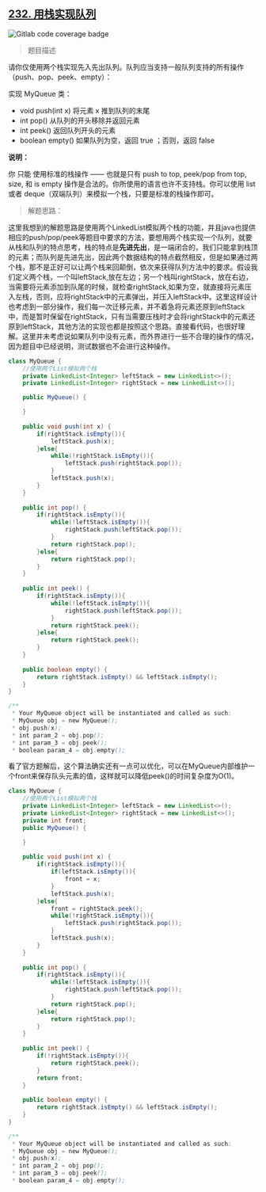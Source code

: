 ## [232. 用栈实现队列](https://leetcode.cn/problems/implement-queue-using-stacks/)

![Gitlab code coverage badge](https://img.shields.io/badge/难度-简单-green)

> 题目描述

请你仅使用两个栈实现先入先出队列。队列应当支持一般队列支持的所有操作（push、pop、peek、empty）：

实现 MyQueue 类：

- void push(int x) 将元素 x 推到队列的末尾
- int pop() 从队列的开头移除并返回元素
- int peek() 返回队列开头的元素
- boolean empty() 如果队列为空，返回 true ；否则，返回 false

**说明：**

你 只能 使用标准的栈操作 —— 也就是只有 push to top, peek/pop from top, size, 和 is empty 操作是合法的。你所使用的语言也许不支持栈。你可以使用 list 或者 deque（双端队列）来模拟一个栈，只要是标准的栈操作即可。

> 解题思路：

这里我想到的解题思路是使用两个LinkedList模拟两个栈的功能，并且java也提供相应的push/pop/peek等题目中要求的方法，要想用两个栈实现一个队列，就要从栈和队列的特点思考，栈的特点是**先进先出**，是一端闭合的，我们只能拿到栈顶的元素；而队列是先进先出，因此两个数据结构的特点截然相反，但是如果通过两个栈，那不是正好可以让两个栈来回颠倒，依次来获得队列方法中的要求。假设我们定义两个栈，一个叫leftStack,放在左边；另一个栈叫rightStack，放在右边，当需要将元素添加到队尾的时候，就检查rightStack,如果为空，就直接将元素压入左栈，否则，应将rightStack中的元素弹出，并压入leftStack中。这里这样设计也考虑到一部分操作，我们每一次迁移元素，并不着急将元素还原到leftStack中，而是暂时保留在rightStack，只有当需要压栈时才会将rightStack中的元素还原到leftStack，其他方法的实现也都是按照这个思路。直接看代码，也很好理解。这里并未考虑说如果队列中没有元素，而外界进行一些不合理的操作的情况，因为题目中已经说明，测试数据也不会进行这种操作。

```java
class MyQueue {
    //使用两个List模拟两个栈
    private LinkedList<Integer> leftStack = new LinkedList<>();
    private LinkedList<Integer> rightStack = new LinkedList<>();

    public MyQueue() {

    }
    
    public void push(int x) {
        if(rightStack.isEmpty()){
            leftStack.push(x);
        }else{
            while(!rightStack.isEmpty()){
                leftStack.push(rightStack.pop());
            }
            leftStack.push(x);
        }
    }
    
    public int pop() {
        if(rightStack.isEmpty()){
            while(!leftStack.isEmpty()){
                rightStack.push(leftStack.pop());
            }
            return rightStack.pop();
        }else{
            return rightStack.pop();
        }
    }
    
    public int peek() {
        if(rightStack.isEmpty()){
            while(!leftStack.isEmpty()){
                rightStack.push(leftStack.pop());
            }
            return rightStack.peek();
        }else{
            return rightStack.peek();
        }
    }
    
    public boolean empty() {
        return rightStack.isEmpty() && leftStack.isEmpty();
    }
}

/**
 * Your MyQueue object will be instantiated and called as such:
 * MyQueue obj = new MyQueue();
 * obj.push(x);
 * int param_2 = obj.pop();
 * int param_3 = obj.peek();
 * boolean param_4 = obj.empty();
```

看了官方题解后，这个算法确实还有一点可以优化，可以在MyQueue内部维护一个front来保存队头元素的值，这样就可以降低peek()的时间复杂度为O(1)。

```java
class MyQueue {
    //使用两个List模拟两个栈
    private LinkedList<Integer> leftStack = new LinkedList<>();
    private LinkedList<Integer> rightStack = new LinkedList<>();
	private int front;
    public MyQueue() {

    }
    
    public void push(int x) {
        if(rightStack.isEmpty()){
            if(leftStack.isEmpty()){
                front = x;
            }
            leftStack.push(x);
        }else{
            front = rightStack.peek();
            while(!rightStack.isEmpty()){
                leftStack.push(rightStack.pop());
            }
            leftStack.push(x);
        }
    }
    
    public int pop() {
        if(rightStack.isEmpty()){
            while(!leftStack.isEmpty()){
                rightStack.push(leftStack.pop());
            }
            return rightStack.pop();
        }else{
            return rightStack.pop();
        }
    }
    
    public int peek() {
        if(!rightStack.isEmpty()){
            return rightStack.peek();
        }
        return front;
    }
    
    public boolean empty() {
        return rightStack.isEmpty() && leftStack.isEmpty();
    }
}

/**
 * Your MyQueue object will be instantiated and called as such:
 * MyQueue obj = new MyQueue();
 * obj.push(x);
 * int param_2 = obj.pop();
 * int param_3 = obj.peek();
 * boolean param_4 = obj.empty();
```

